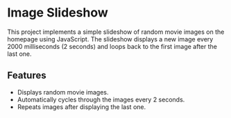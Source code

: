 # Image Slideshow

This project implements a simple slideshow of random movie images on the homepage using JavaScript. The slideshow displays a new image every 2000 milliseconds (2 seconds) and loops back to the first image after the last one.

## Features

- Displays random movie images.
- Automatically cycles through the images every 2 seconds.
- Repeats images after displaying the last one.
